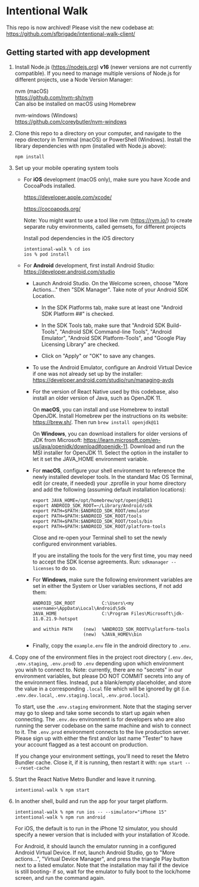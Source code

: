 # Intentional Walk

This repo is now archived! Please visit the new codebase at: https://github.com/sfbrigade/intentional-walk-client/

## Getting started with app development

1. Install Node.js (https://nodejs.org) **v16** (newer versions are not currently compatible). If you need to manage multiple versions of Node.js for different projects, use a Node Version Manager:

   nvm (macOS)  
   https://github.com/nvm-sh/nvm  
   Can also be installed on macOS using Homebrew
   
   nvm-windows (Windows)  
   https://github.com/coreybutler/nvm-windows

2. Clone this repo to a directory on your computer, and navigate to the repo directory in Terminal (macOS) or PowerShell (Windows). Install the library dependencies with npm (installed with Node.js above):
   
   ```
   npm install
   ```

3. Set up your mobile operating system tools

   - For **iOS** development (macOS only), make sure you have Xcode and CocoaPods installed.

      https://developer.apple.com/xcode/

      https://cocoapods.org/

      Note: You might want to use a tool like rvm (https://rvm.io/) to
      create separate ruby environments, called gemsets, for different projects

      Install pod dependencies in the iOS directory
      ```
      intentional-walk % cd ios
      ios % pod install
      ```

   - For **Android** development, first install Android Studio: https://developer.android.com/studio

      - Launch Android Studio. On the Welcome screen, choose "More Actions..." then "SDK Manager". Take note of your Android SDK Location.

        - In the SDK Platforms tab, make sure at least one "Android SDK Platform ##" is checked.

        - In the SDK Tools tab, make sure that "Android SDK Build-Tools", "Android SDK Command-line Tools", "Android Emulator", "Android SDK Platform-Tools", and "Google Play Licensing Library" are checked.

        - Click on "Apply" or "OK" to save any changes.

      - To use the Android Emulator, configure an Android Virtual Device if one was not already set up
      by the installer: https://developer.android.com/studio/run/managing-avds

      - For the version of React Native used by this codebase, also install an older version
        of Java, such as OpenJDK 11.

        On **macOS**, you can install and use Homebrew to install OpenJDK. Install Homebrew per the instructions on its website: https://brew.sh/. Then run `brew install openjdk@11`

        On **Windows**, you can download installers for older versions of JDK from Microsoft:
        https://learn.microsoft.com/en-us/java/openjdk/download#openjdk-11. Download and run
        the MSI installer for OpenJDK 11. Select the option in the installer to let it set
        the JAVA_HOME environment variable.

      - For **macOS**, configure your shell environment to reference the newly installed
         developer tools. In the standard Mac OS Terminal, edit (or create, if needed)
         your .zprofile in your home directory and add the following (assuming
         default installation locations):

         ```
         export JAVA_HOME=/opt/homebrew/opt/openjdk@11
         export ANDROID_SDK_ROOT=~/Library/Android/sdk
         export PATH=$PATH:$ANDROID_SDK_ROOT/emulator
         export PATH=$PATH:$ANDROID_SDK_ROOT/tools
         export PATH=$PATH:$ANDROID_SDK_ROOT/tools/bin
         export PATH=$PATH:$ANDROID_SDK_ROOT/platform-tools
         ```

         Close and re-open your Terminal shell to set the newly configured environment variables.

         If you are installing the tools for the very first time, you may need to
         accept the SDK license agreements. Run: ```sdkmanager --licenses```
         to do so.

      - For **Windows**, make sure the following environment variables are set in either the System or User variables sections, if not add them:

         ```
         ANDROID_SDK_ROOT          C:\Users\<my username>\AppData\Local\Android\Sdk
         JAVA_HOME                 C:\Program Files\Microsoft\jdk-11.0.21.9-hotspot

         and within PATH    (new)  %ANDROID_SDK_ROOT%\platform-tools
                            (new)  %JAVA_HOME%\bin
         ```

      - Finally, copy the `example.env` file in the android directory to `.env`.

4. Copy one of the environment files in the project root directory (`.env.dev`, `.env.staging`, `.env.prod`) to `.env` depending upon which environment you wish to connect to. Note: currently, there are no "secrets" in our environment variables, but please DO NOT COMMIT secrets into any of the environment files. Instead, put a blank/empty placeholder, and store the value in a corresponding `.local` file which will be ignored by git (i.e. `.env.dev.local`, `.env.staging.local`, `.env.prod.local`).

   To start, use the `.env.staging` environment. Note that the staging server may go to sleep and take
   some seconds to start up again when connecting. The `.env.dev` environment is for developers who
   are also running the server codebase on the same machine and wish to connect to it. The
   `.env.prod` environment connects to the live production server. Please sign up with either the
   first and/or last name "Tester" to have your account flagged as a test account on production.

   If you change your environment settings, you'll need to reset the Metro Bundler cache. Close it, if
   it is running, then restart it with: `npm start -- --reset-cache`

5. Start the React Native Metro Bundler and leave it running.
   ```
   intentional-walk % npm start
   ```

6. In another shell, build and run the app for your target platform.

   ```
   intentional-walk % npm run ios -- --simulator="iPhone 15"
   intentional-walk % npm run android
   ```

   For iOS, the default is to run in the iPhone 12 simulator, you should specify a newer version that is included with your installation of Xcode. 

   For Android, it should launch the emulator running in a configured Android Virtual Device. If not,
   launch Android Studio, go to "More actions...", "Virtual Device Manager", and press the triangle
   Play button next to a listed emulator. Note that the installation may fail if the device is still booting- if so, wait for the emulator to fully boot to the lock/home screen, and run the command again.
